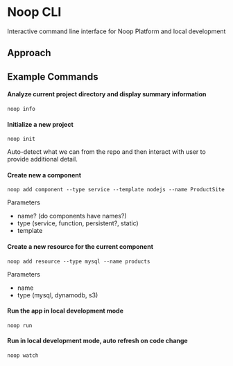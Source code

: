 Noop CLI
========
Interactive command line interface for Noop Platform and local development

## Approach


## Example Commands
#### Analyze current project directory and display summary information
`noop info`

#### Initialize a new project
`noop init`

Auto-detect what we can from the repo and then interact with user to provide additional detail.

#### Create new a component
`noop add component --type service --template nodejs --name ProductSite`

Parameters
- name? (do components have names?)
- type (service, function, persistent?, static)
- template

#### Create a new resource for the current component
`noop add resource --type mysql --name products`

Parameters
- name
- type (mysql, dynamodb, s3)

#### Run the app in local development mode
`noop run`

#### Run in local development mode, auto refresh on code change
`noop watch`
